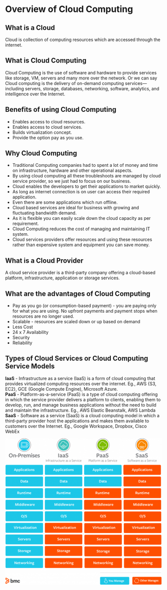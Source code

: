 # Overview of Cloud Computing


## What is a Cloud
  Cloud is collection of computing resources which are accessed through the internet.
  
## What is Cloud Computing
  Cloud Computing is the use of software and hardware to provide services like storage, VM, servers and many more over the network. Or we can say Cloud computing is the delivery of on-demand computing services—including servers, storage, databases, networking, software, analytics, and intelligence over the Internet.
  
## Benefits of using Cloud Computing
  -	Enables access to cloud resources.
  -	Enables access to cloud services.
  -	Builds virtualization concept.
  -	Provide the option pay as you use.

## Why Cloud Computing
  -	Traditional Computing companies had to spent a lot of money and time on infrastructure, hardware and other operational aspects.
  -	By using cloud computing all these troubleshoots are managed by cloud service provider, so we just had to focus on our business.
  -	Cloud enables the developers to get their applications to market quickly.
  -	As long as internet connection is on user can access their required application.
  -	Even there are some applications which run offline.
  -	Cloud based services are ideal for business with growing and fluctuating bandwidth demand.
  -	As it is flexible you can easily scale down the cloud capacity as per requirement.
  -	Cloud Computing reduces the cost of managing and maintaining IT system.
  -	Cloud services providers offer resources and using these resources rather than expensive system and equipment you can save money.

## What is a Cloud Provider
  A cloud service provider is a third-party company offering a cloud-based platform, infrastructure, application or storage services.
  
## What are the advantages of Cloud Computing
  - Pay as you go (or consumption-based payment) - you are paying only for what you are using. No upfront payments and payment stops when resources are no longer used.
  - Scalable - resources are scaled down or up based on demand
  - Less Cost
  - 24 x 7 Availability	
  - Security
  - Reliability

## Types of Cloud Services or Cloud Computing Service Models
  <b>IaaS</b> - Infrastructure as a service (IaaS) is a form of cloud computing that provides virtualized computing resources over the internet. Eg., AWS {S3, EC2}, GCE (Google Compute Engine), Microsoft Azure. </br>
  <b>PaaS</b> - Platform-as-a-service (PaaS) is a type of cloud computing offering in which the service provider delivers a platform to clients, enabling them to develop, run, and manage business applications without the need to build and maintain the infrastructure. Eg., AWS Elastic Beanstalk, AWS Lambda </br>
  <b>SaaS</b> - Software as a service (SaaS) is a cloud computing model in which a third-party provider host the applications and makes them available to customers over the Internet. Eg., Google Workspace, Dropbox, Cisco WebEx </br>

![Service_model](https://github.com/srabhayraj/Overview-of-Cloud-Computing/blob/master/images/service_model.png)

